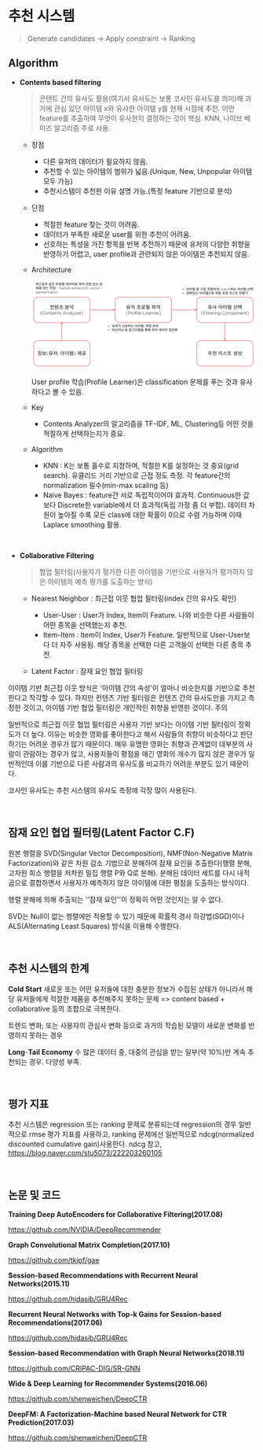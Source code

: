 # 추천 시스템

> Generate candidates -> Apply constraint -> Ranking

## Algorithm

- **Contents based filtering**

  > 콘텐트 간의 유사도 활용(여기서 유사도는 보통 코사인 유사도를 의미)해 과거에 관심 있던 아이템 x와 유사한 아이템 y를 현재 시점에 추천. 어떤 feature를 추출하여 무엇이 유사한지 결정하는 것이 핵심. KNN, 나이브 베이즈 알고리즘 주로 사용.

  * 장점
    * 다른 유저의 데이터가 필요하지 않음.
    * 추천할 수 있는 아이템의 범위가 넓음.(Unique, New, Unpopular 아이템 모두 가능)
    * 추천시스템이 추천한 이유 설명 가능.(특정 feature 기반으로 분석)

  * 단점

    * 적절한 feature 찾는 것이 어려움.
    * 데이터가 부족한 새로운 user를 위한 추천이 어려움.
    * 선호하는 특성을 가진 항목을 반복 추천하기 때문에 유저의 다양한 취향을 반영하기 어렵고, user profile과 관련되지 않은 아이템은 추천되지 않음.

  * Architecture

    ![architecture](./contents_arch.png)

    User profile 학습(Profile Learner)은 classification 문제를 푸는 것과 유사하다고 볼 수 있음.

  * Key

    * Contents Analyzer의 알고리즘을 TF-IDF, ML, Clustering등 어떤 것을 적절하게 선택하는지가 중요.

  * Algorithm

    * KNN : K는 보통 홀수로 지정하며, 적절한 K를 설정하는 것 중요(grid search). 유클리드 거리 기반으로 근접 정도 측정. 각 feature간의 normalization 필수(min-max scaling 등)
    * Naive Bayes : feature간 서로 독립적이어야 효과적. Continuous한 값보다 Discrete한 variable에서 더 효과적(독립 가정 좀 더 부합). 데이터 차원이 높아질 수록 모든 class에 대한 확률이 0으로 수렴 가능하며 이때 Laplace smoothing 활용.

</br>

* **Collaborative Filtering**

  > 협업 필터링(사용자가 평가한 다른 아이템을 기반으로 사용자가 평가하지 않은 아이템의 예측 평가를 도출하는 방식)

  * Nearest Neighbor : 최근접 이웃 협업 필터링(index 간의 유사도 확인)
    * User-User : User가 Index, Item이 Feature. 나와 비슷한 다른 사람들이 어떤 종목을 선택했는지 추천.
    * Item-Item : Item이 Index, User가 Feature. 일반적으로 User-User보다 더 자주 사용됨. 해당 종목을 선택한 다른 고객들이 선택한 다른 종목 추천.

  * Latent Factor : 잠재 요인 협업 필터링

이이템 기반 최근접 이웃 방식은 '아이템 간의 속성'이 얼마나 비슷한지를 기반으로 추천한다고 착각할 수 있다. 하지만 컨텐츠 기반 필터링은 컨텐츠 간의 유사도만을 가지고 측정한 것이고, 아이템 기반 협업 필터링은 개인적인 취향을 반영한 것이다. 주의

일반적으로 최근접 이웃 협업 필터링은 사용자 기반 보다는 아이템 기반 필터링이 정확도가 더 높다. 이유는 비슷한 영화를 좋아한다고 해서 사람들의 취향이 비슷하다고 판단하기는 어려운 경우가 많기 때문이다. 매우 유명한 영화는 취향과 관계없이 대부분의 사람이 관람하는 경우가 많고, 사용자들이 평점을 매긴 영화의 개수가 많지 않은 경우가 일반적인데 이를 기반으로 다른 사람과의 유사도를 비교하기 어려운 부분도 있기 때문이다.

코사인 유사도는 추천 시스템의 유사도 측정에 각장 많이 사용된다. 

</br>

## 잠재 요인 협업 필터링(Latent Factor C.F)

원본 행렬을 SVD(Singular Vector Decomposition), NMF(Non-Negative Matrix Factorization)와 같은 차원 감소 기법으로 분해하여 잠재 요인을 추출한다(행렬 분해, 고차원 희소 행렬을 저차원 밀집 행렬 P와 Q로 분해). 분해된 데이터 세트를 다시 내적 곱으로 결합하면서 사용자가 예측하지 않은 아이템에 대한 평점을 도출하는 방식이다.

행렬 분해에 의해 추출되는 ''잠재 요인''이 정확히 어떤 것인지는 알 수 없다.

SVD는 Null이 없는 행렬에만 적용할 수 있기 때문에 확률적 경사 하강법(SGD)이나 ALS(Alternating Least Squares) 방식을 이용해 수행한다.

</br>

## 추천 시스템의 한계

**Cold Start**
새로운 또는 어떤 유저들에 대한 충분한 정보가 수집된 상태가 아니라서 해당 유저들에게 적절한 제품을 추천해주지 못하는 문제 => content based + collaborative 등의 조합으로 극복한다.

트렌드 변화, 또는 사용자의 관심사 변화 등으로 과거의 학습된 모델이 새로운 변화를 반영하지 못하는 경우

**Long**-**Tail Economy**
수 많은 데이터 중, 대중의 관심을 받는 일부(약 10%)만 계속 추천되는 경우. 다양성 부족.

</br>

## 평가 지표

추천 시스템은 regression 또는 ranking 문제로 분류되는데 regression의 경우 일반적으로 rmse 평가 지표를 사용하고, ranking 문제에선 일반적으로 ndcg(normalized discounted cumulative gain)사용한다.
ndcg 참고, https://blog.naver.com/stu5073/222203260105

</br>

## 논문 및 코드

**Training Deep AutoEncoders for Collaborative Filtering(2017.08)**

https://github.com/NVIDIA/DeepRecommender

**Graph Convolutional Matrix Completion(2017.10)**

https://github.com/tkipf/gae

**Session-based Recommendations with Recurrent Neural Networks(2015.11)**

https://github.com/hidasib/GRU4Rec

**Recurrent Neural Networks with Top-k Gains for Session-based Recommendations(2017.06)**

https://github.com/hidasib/GRU4Rec

**Session-based Recommendation with Graph Neural Networks(2018.11)**

https://github.com/CRIPAC-DIG/SR-GNN

**Wide & Deep Learning for Recommender Systems(2016.06)**

https://github.com/shenweichen/DeepCTR

**DeepFM: A Factorization-Machine based Neural Network for CTR Prediction(2017.03)**

https://github.com/shenweichen/DeepCTR